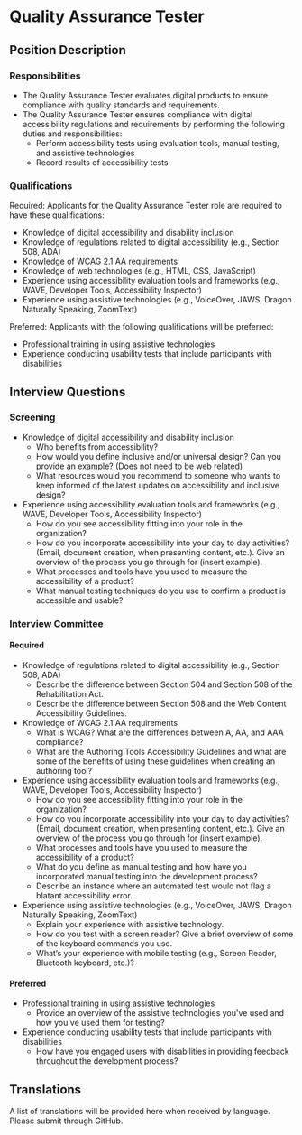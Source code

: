 # Quality Assurance Tester

## Position Description

### Responsibilities
- The Quality Assurance Tester evaluates digital products to ensure compliance with quality standards and requirements.
- The Quality Assurance Tester ensures compliance with digital accessibility regulations and requirements by performing the following duties and responsibilities:
  - Perform accessibility tests using evaluation tools, manual testing, and assistive technologies
  - Record results of accessibility tests

### Qualifications
Required: Applicants for the Quality Assurance Tester role are required to have these qualifications:
- Knowledge of digital accessibility and disability inclusion
- Knowledge of regulations related to digital accessibility (e.g., Section 508, ADA)
- Knowledge of WCAG 2.1 AA requirements
- Knowledge of web technologies (e.g., HTML, CSS, JavaScript)
- Experience using accessibility evaluation tools and frameworks (e.g., WAVE, Developer Tools, Accessibility Inspector)
- Experience using assistive technologies (e.g., VoiceOver, JAWS, Dragon Naturally Speaking, ZoomText)

Preferred: Applicants with the following qualifications will be preferred:
- Professional training in using assistive technologies
- Experience conducting usability tests that include participants with disabilities

## Interview Questions

### Screening
- Knowledge of digital accessibility and disability inclusion
  - Who benefits from accessibility?
  - How would you define inclusive and/or universal design? Can you provide an example? (Does not need to be web related)
  - What resources would you recommend to someone who wants to keep informed of the latest updates on accessibility and inclusive design?
- Experience using accessibility evaluation tools and frameworks (e.g., WAVE, Developer Tools, Accessibility Inspector)
  - How do you see accessibility fitting into your role in the organization?
  - How do you incorporate accessibility into your day to day activities? (Email, document creation, when presenting content, etc.). Give an overview of the process you go through for (insert example).
  - What processes and tools have you used to measure the accessibility of a product?
  - What manual testing techniques do you use to confirm a product is accessible and usable?

### Interview Committee

#### Required
- Knowledge of regulations related to digital accessibility (e.g., Section 508, ADA)
  - Describe the difference between Section 504 and Section 508 of the Rehabilitation Act.
  - Describe the difference between Section 508 and the Web Content Accessibility Guidelines.
- Knowledge of WCAG 2.1 AA requirements
  - What is WCAG? What are the differences between A, AA, and AAA compliance?
  - What are the Authoring Tools Accessibility Guidelines and what are some of the benefits of using these guidelines when creating an authoring tool?
- Experience using accessibility evaluation tools and frameworks (e.g., WAVE, Developer Tools, Accessibility Inspector)
  - How do you see accessibility fitting into your role in the organization?
  - How do you incorporate accessibility into your day to day activities? (Email, document creation, when presenting content, etc.). Give an overview of the process you go through for (insert example).
  - What processes and tools have you used to measure the accessibility of a product?
  - What do you define as manual testing and how have you incorporated manual testing into the development process?
  - Describe an instance where an automated test would not flag a blatant accessibility error.
- Experience using assistive technologies (e.g., VoiceOver, JAWS, Dragon Naturally Speaking, ZoomText)
  - Explain your experience with assistive technology.
  - How do you test with a screen reader? Give a brief overview of some of the keyboard commands you use.
  - What’s your experience with mobile testing (e.g., Screen Reader, Bluetooth keyboard, etc.)? 

#### Preferred
- Professional training in using assistive technologies
  - Provide an overview of the assistive technologies you've used and how you've used them for testing? 
- Experience conducting usability tests that include participants with disabilities
  - How have you engaged users with disabilities in providing feedback throughout the development process?

## Translations
A list of translations will be provided here when received by language. Please submit through GitHub.
